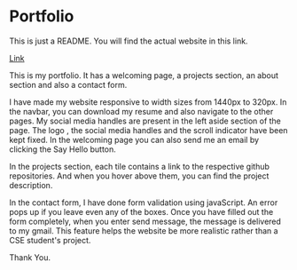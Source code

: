 # Portfolio

This is just a README. You will find the actual website in this link. <br>

<a href = "https://souravprocoder.github.io/Portfolio/LandingPage.html" target="/blank"> Link </a>


This is my portfolio. It has a welcoming page, a projects section, an about section and also a contact form.

I have made my website responsive to width sizes from 1440px to 320px. In the navbar, you can download my resume and also navigate to the other pages. My social media handles are present in the left aside section of the page. The logo , the social media handles and the scroll indicator have been kept fixed. In the welcoming page you can also send me an email by clicking the Say Hello button.

In the projects section, each tile contains a link to the respective github repositories. And when you hover above them, you can find the project description. 

In the contact form, I have done form validation using javaScript. An error pops up if you leave even any of the boxes. Once you have filled out the form completely, when you enter send message, the message is delivered to my gmail. This feature helps the website be more realistic rather than a CSE student's project. 

Thank You.
